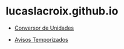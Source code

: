 # lucaslacroix.github.io

- <a href="https://lucaslacroix.github.io/converte-unidades/">Conversor de Unidades</a>

- <a href="https://lucaslacroix.github.io/avisos-temporizados/">Avisos Temporizados</a>
